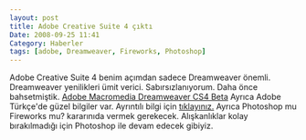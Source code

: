 ```yaml
---
layout: post
title: Adobe Creative Suite 4 çıktı
Date: 2008-09-25 11:41
Category: Haberler
tags: [adobe, Dreamweaver, Fireworks, Photoshop]
---
```


Adobe Creative Suite 4 benim açımdan sadece Dreamweaver önemli.
Dreamweaver yenilikleri ümit verici. Sabırsızlanıyorum. Daha önce
bahsetmiştik. [Adobe Macromedia Dreamweaver CS4 Beta][] Ayrıca Adobe
Türkçe'de güzel bilgiler var. Ayrıntılı bilgi için [tıklayınız.][]
Ayrıca Photoshop mu Fireworks mu? kararınıda vermek gerekecek.
Alışkanlıklar kolay bırakılmadığı için Photoshop ile devam edecek
gibiyiz.

  [Adobe Macromedia Dreamweaver CS4 Beta]: http://www.fatihhayrioglu.com/?p=505
  [tıklayınız.]: http://www.adobe.com/tr/products/creativesuite/web/features/
